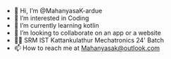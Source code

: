 - 👋 Hi, I’m @MahanyasaK-ardue
- 👀 I’m interested in Coding
- 🌱 I’m currently learning kotlin
- 💞️ I’m looking to collaborate on an app or a website
- 👨‍🎓 SRM IST Kattankulathur Mechatronics 24' Batch
- 📫 How to reach me at Mahanyasak@outlook.com

<!---
MahanyasaK-ardue/MahanyasaK-ardue is a ✨ special ✨ repository because its `README.md` (this file) appears on your GitHub profile.
You can click the Preview link to take a look at your changes.
--->
